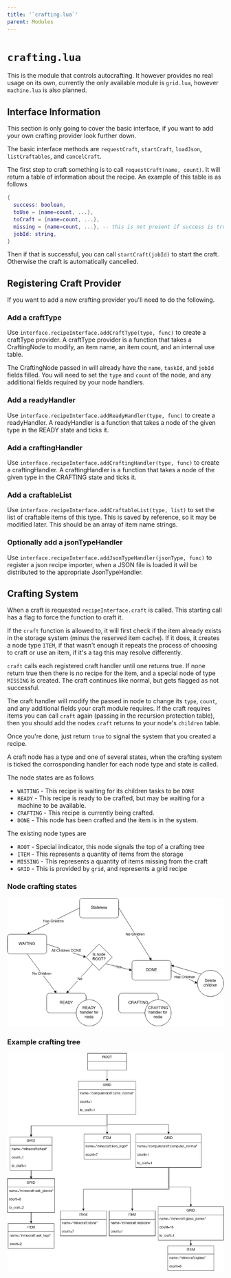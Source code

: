 ```yaml
---
title: '`crafting.lua`'
parent: Modules
---
```

# `crafting.lua`
This is the module that controls autocrafting. It however provides no real usage on its own, currently the only available module is `grid.lua`, however `machine.lua` is also planned.

## Interface Information
This section is only going to cover the basic interface, if you want to add your own crafting provider look further down.

The basic interface methods are `requestCraft`, `startCraft`, `loadJson`, `listCraftables`, and `cancelCraft`.

The first step to craft something is to call `requestCraft(name, count)`. It will return a table of information about the recipe. An example of this table is as follows
```lua
{
  success: boolean,
  toUse = {name=count, ...},
  toCraft = {name=count, ...},
  missing = {name=count, ...}, -- this is not present if success is true
  jobId: string,
}
```
Then if that is successful, you can call `startCraft(jobId)` to start the craft. Otherwise the craft is automatically cancelled.

## Registering Craft Provider
If you want to add a new crafting provider you'll need to do the following.

### Add a craftType
Use `interface.recipeInterface.addCraftType(type, func)` to create a craftType provider. A craftType provider is a function that takes a CraftingNode to modify, an item name, an item count, and an internal use table.

The CraftingNode passed in will already have the `name`, `taskId`, and `jobId` fields filled. You will need to set the `type` and `count` of the node, and any additional fields required by your node handlers.

### Add a readyHandler
Use `interface.recipeInterface.addReadyHandler(type, func)` to create a readyHandler. A readyHandler is a function that takes a node of the given type in the READY state and ticks it.

### Add a craftingHandler
Use `interface.recipeInterface.addCraftingHandler(type, func)` to create a craftingHandler. A craftingHandler is a function that takes a node of the given type in the CRAFTING state and ticks it.

### Add a craftableList
Use `interface.recipeInterface.addCraftableList(type, list)` to set the list of craftable items of this type. This is saved by reference, so it may be modified later. This should be an array of item name strings.

### Optionally add a jsonTypeHandler
Use `interface.recipeInterface.addJsonTypeHandler(jsonType, func)` to register a json recipe importer, when a JSON file is loaded it will be distributed to the appropriate JsonTypeHandler. 


## Crafting System
When a craft is requested `recipeInterface.craft` is called. This starting call has a flag to force the function to craft it.

If the `craft` function is allowed to, it will first check if the item already exists in the storage system (minus the reserved item cache). If it does, it creates a node type `ITEM`, if that wasn't enough it repeats the process of choosing to craft or use an item, if it's a tag this may resolve differently.

`craft` calls each registered craft handler until one returns true. If none return true then there is no recipe for the item, and a special node of type `MISSING` is created. The craft continues like normal, but gets flagged as not successful.

The craft handler will modify the passed in node to change its `type`, `count`, and any additional fields your craft module requires. If the craft requires items you can call `craft` again (passing in the recursion protection table), then you should add the nodes `craft` returns to your node's `children` table.

Once you're done, just return `true` to signal the system that you created a recipe.

A craft node has a type and one of several states, when the crafting system is ticked the corrosponding handler for each node type and state is called.

The node states are as follows
* `WAITING` - This recipe is waiting for its children tasks to be `DONE`
* `READY` - This recipe is ready to be crafted, but may be waiting for a machine to be available.
* `CRAFTING` - This recipe is currently being crafted.
* `DONE` - This node has been crafted and the item is in the system.

The existing node types are
* `ROOT` - Special indicator, this node signals the top of a crafting tree
* `ITEM` - This represents a quantity of items from the storage
* `MISSING` - This represents a quantity of items missing from the craft
* `GRID` - This is provided by `grid`, and represents a grid recipe

### Node crafting states

![Crafting Node States](/docs/assets/crafting_node_states.png)

### Example crafting tree

![Example Crafting Tree](/docs/assets/example_crafting_tree.png)
